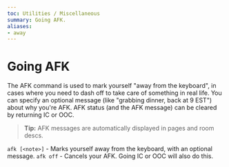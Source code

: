 ```yaml
---
toc: Utilities / Miscellaneous
summary: Going AFK.
aliases:
- away
---
```

# Going AFK

The AFK command is used to mark yourself "away from the keyboard", in cases where you need to dash off to take care of something in real life.  You can specify an optional message (like "grabbing dinner, back at 9 EST") about why you're AFK. AFK status (and the AFK message) can be cleared by returning IC or OOC.

> **Tip:** AFK messages are automatically displayed in pages and room descs.

`afk [<note>]` - Marks yourself away from the keyboard, with an optional message.
`afk off` - Cancels your AFK.  Going IC or OOC will also do this.
